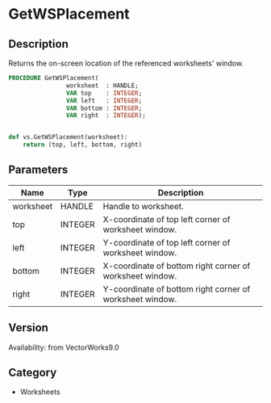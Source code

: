 # GetWSPlacement

## Description
Returns the on-screen location of the referenced worksheets' window.

```pascal
PROCEDURE GetWSPlacement(
				worksheet  : HANDLE;
				VAR top    : INTEGER;
				VAR left   : INTEGER;
				VAR bottom : INTEGER;
				VAR right  : INTEGER);
```

```python

def vs.GetWSPlacement(worksheet):
    return (top, left, bottom, right)
```

## Parameters
|Name|Type|Description|
|---|---|---|
|worksheet|HANDLE|Handle to worksheet.|
|top|INTEGER|X-coordinate of top left corner of worksheet window.|
|left|INTEGER|Y-coordinate of top left corner of worksheet window.|
|bottom|INTEGER|X-coordinate of bottom right corner of worksheet window.|
|right|INTEGER|Y-coordinate of bottom right corner of worksheet window.|

## Version
Availability: from VectorWorks9.0
## Category
* Worksheets

